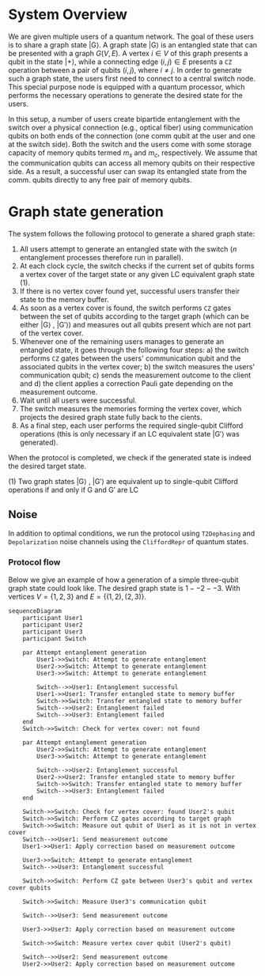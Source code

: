 # System Overview
We are given multiple users of a quantum network. The goal of these users is to share a graph state |G⟩. A graph state |G⟩ is an entangled state that can be presented with a graph $G(V,E)$. A vertex $i \in V$ of this graph presents a qubit in the state |+⟩, while a connecting edge $(i,j) \in E$ presents a `CZ` operation between a pair of qubits $(i,j)$, where $i\ne j$. In order to generate such a graph state, the users first need to connect to a central switch node. This special purpose node is equipped with a quantum processor, which performs the necessary operations to generate the desired state for the users.

In this setup, a number of users create bipartide entanglement with the switch over a physical connection (e.g., optical fiber) using communication qubits on both ends of the connection (one comm qubit at the user and one at the switch side). Both the switch and the users come with some storage capacity of memory qubits termed $m_s$ and $m_c$, respectively. We assume that the communication qubits can access all memory qubits on their respective side. As a result, a successful user can swap its entangled state from the comm. qubits directly to any free pair of memory qubits. 

# Graph state generation
The system follows the following protocol to generate a shared graph state:
1. All users attempt to generate an entangled state with the switch ($n$ entanglement processes therefore run in parallel).
2. At each clock cycle, the switch checks if the current set of qubits forms a vertex cover of the target state or any given LC equivalent graph state (1). 
3. If there is no vertex cover found yet, successful users transfer their state to the memory buffer.
4. As soon as a vertex cover is found, the switch performs `CZ` gates between the set of qubits according to the target graph (which can be either |G⟩ , |G′⟩) and measures out all qubits present which are not part of the vertex cover.
5. Whenever one of the remaining users manages to generate an entangled state, it goes through the following four steps: a) the switch performs `CZ` gates between the users' communication qubit and the associated qubits in the vertex cover; b) the switch measures the users' communication qubit; c) sends the measurement outcome to the client and d) the client applies a correction Pauli gate depending on the measurement outcome.
6. Wait until all users were successful. 
7. The switch measures the memories forming the vertex cover, which projects the desired graph state fully back to the cients. 
8. As a final step, each user performs the required single-qubit Clifford operations (this is only necessary if an LC equivalent state |G′⟩ was generated). 

When the protocol is completed, we check if the generated state is indeed the desired target state. 

(1) Two graph states |G⟩ , |G′⟩ are equivalent up to single-qubit Clifford operations if and only if G and G′ are LC

## Noise
In addition to optimal conditions, we run the protocol using `T2Dephasing` and `Depolarization` noise channels using the `CliffordRepr` of quantum states.

### Protocol flow
Below we give an example of how a generation of a simple three-qubit graph state could look like. The desired graph state is $1--2--3$. With vertices $V = \{1,2,3\}$ and $E = \{(1,2), (2,3)\}$.
```mermaid
sequenceDiagram
    participant User1
    participant User2
    participant User3
    participant Switch

    par Attempt entanglement generation
        User1->>Switch: Attempt to generate entanglement
        User2->>Switch: Attempt to generate entanglement
        User3->>Switch: Attempt to generate entanglement

        Switch-->>User1: Entanglement successful
        User1->>User1: Transfer entangled state to memory buffer
        Switch->>Switch: Transfer entangled state to memory buffer
        Switch-->>User2: Entanglement failed
        Switch-->>User3: Entanglement failed
    end 
    Switch->>Switch: Check for vertex cover: not found

    par Attempt entanglement generation
        User2->>Switch: Attempt to generate entanglement
        User3->>Switch: Attempt to generate entanglement

        Switch-->>User2: Entanglement successful
        User2->>User2: Transfer entangled state to memory buffer
        Switch->>Switch: Transfer entangled state to memory buffer
        Switch-->>User3: Entanglement failed
    end 

    Switch->>Switch: Check for vertex cover: found User2's qubit
    Switch->>Switch: Perform CZ gates according to target graph
    Switch->>Switch: Measure out qubit of User1 as it is not in vertex cover
    Switch-->>User1: Send measurement outcome
    User1->>User1: Apply correction based on measurement outcome

    User3->>Switch: Attempt to generate entanglement
    Switch-->>User3: Entanglement successful

    Switch->>Switch: Perform CZ gate between User3's qubit and vertex cover qubits

    Switch->>Switch: Measure User3's communication qubit

    Switch-->>User3: Send measurement outcome

    User3->>User3: Apply correction based on measurement outcome

    Switch->>Switch: Measure vertex cover qubit (User2's qubit)

    Switch-->>User2: Send measurement outcome
    User2->>User2: Apply correction based on measurement outcome
```